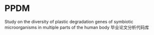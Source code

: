 # PPDM
Study on the diversity of plastic degradation genes of symbiotic microorganisms in multiple parts of the human body
毕业论文分析代码库
